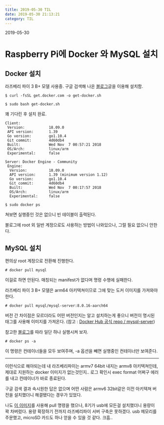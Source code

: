 ```yaml
---
title: 2019-05-30 TIL
date: 2019-05-30 21:13:21
category: TIL
---
```

2019-05-30

# Raspberry Pi에 Docker 와 MySQL 설치

## Docker 설치
라즈베리 파이 3 B+ 모델 사용중.
구글 검색해 나온 [블로그](https://www.boolsee.pe.kr/raspberry-pi-%EC%97%90%EC%84%9C-docker-%EC%84%A4%EC%B9%98%EC%99%80-%EC%8B%A4%ED%96%89%ED%95%98%EA%B8%B0/)글을 이용해 설치함.

```
$ curl -fsSL get.docker.com -o get-docker.sh
```

```
$ sudo bash get-docker.sh
```

꽤 기다린 후 설치 완료.
```
Client:
 Version:           18.09.0
 API version:       1.39
 Go version:        go1.10.4
 Git commit:        4d60db4
 Built:             Wed Nov  7 00:57:21 2018
 OS/Arch:           linux/arm
 Experimental:      false

Server: Docker Engine - Community
 Engine:
  Version:          18.09.0
  API version:      1.39 (minimum version 1.12)
  Go version:       go1.10.4
  Git commit:       4d60db4
  Built:            Wed Nov  7 00:17:57 2018
  OS/Arch:          linux/arm
  Experimental:     false
```

```
$ sudo docker ps
```
쳐보면 실행중인 것은 없으니 빈 테이블이 출력된다.

블로그에 root 외 일반 계정으로도 사용하는 방법이 나와있으나, 그럴 필요 없으니 안한다.

## MySQL 설치

편의상 root 계정으로 전환해 진행한다.

```
# docker pull mysql
```
이걸로 하면 안된다. 매칭되는 manifest가 없다며 명령 수행에 실패한다.

라즈베리 파이 3 B+ 모델은 arm64 아키텍쳐이므로 그에 맞는 도커 이미지를 가져와야 한다.

```
# docker pull mysql/mysql-server:8.0.16-aarch64
```
버전 간 차이점은 모르더라도 어떤 버전인지는 알고 설치하는게 좋으니 버전이 명시된 태그를 사용해 이미지를 가져온다.
(참고 : [Docker Hub 공식 repo / mysql-server](https://hub.docker.com/r/mysql/mysql-server))

참고한 [블로그](https://blog.hanumoka.net/2018/04/29/docker-20180429-docker-install-mysql/)를 따라 일단 하나 실행시켜 보자.



```
# docker ps -a
```
이 명령은 컨테이너들을 모두 보여주며, -a 옵션을 빼면 실행중인 컨테이너만 보여준다.

---
이런식으로 해야되는데 내 라즈베리파이는 armv7 64bit 내지는 armv8 아키텍쳐인데, 제대로 지원하는 docker 이미지가 없는것인지.. 로그 확인시 exec format 어쩌구 에러를 내고 컨테이너가 바로 종료된다.

구글 검색 결과 속시원한 답은 없으며 어떤 사람은 armv6 32bit같은 이전 아키텍쳐 버전을 설치했더니 해결됐다는 경우가 있었다.

나도 [이 이미지](https://hub.docker.com/r/ofthesun9/mysql/tags)를 사용해 pull 명령을 했으나, 8기가 usb에 모든걸 설치했더니 용량이 꽉 차버렸다. 용량 확장하기 전까지 라즈베리파이 서버 구축은 못하겠다.
usb 메모리를 주문했고, microSD 카드도 하나 얻을 수 있을 것 같다. 크흠..
